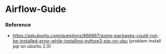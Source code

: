 # Airflow-Guide

### Reference

- https://askubuntu.com/questions/866667/some-packages-could-not-be-installed-error-while-installing-python3-pip-on-ubu (problem install pip on ubuntu 2.0)
